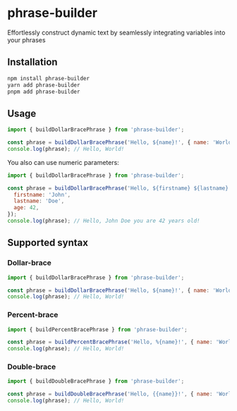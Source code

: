 # phrase-builder

Effortlessly construct dynamic text by seamlessly integrating variables into your phrases

## Installation

```bash
npm install phrase-builder
yarn add phrase-builder
pnpm add phrase-builder
```

## Usage

```javascript
import { buildDollarBracePhrase } from 'phrase-builder';

const phrase = buildDollarBracePhrase('Hello, ${name}!', { name: 'World' });
console.log(phrase); // Hello, World!
```

You also can use numeric parameters:

```javascript
import { buildDollarBracePhrase } from 'phrase-builder';

const phrase = buildDollarBracePhrase('Hello, ${firstname} ${lastname} you are ${age} years old!', {
  firstname: 'John',
  lastname: 'Doe',
  age: 42,
});
console.log(phrase); // Hello, John Doe you are 42 years old!
```

## Supported syntax

### Dollar-brace

```javascript
import { buildDollarBracePhrase } from 'phrase-builder';

const phrase = buildDollarBracePhrase('Hello, ${name}!', { name: 'World' });
console.log(phrase); // Hello, World!
```

### Percent-brace

```javascript
import { buildPercentBracePhrase } from 'phrase-builder';

const phrase = buildPercentBracePhrase('Hello, %{name}!', { name: 'World' });
console.log(phrase); // Hello, World!
```

### Double-brace

```javascript
import { buildDoubleBracePhrase } from 'phrase-builder';

const phrase = buildDoubleBracePhrase('Hello, {{name}}!', { name: 'World' });
console.log(phrase); // Hello, World!
```
